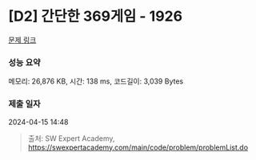# [D2] 간단한 369게임 - 1926 

[문제 링크](https://swexpertacademy.com/main/code/problem/problemDetail.do?contestProbId=AV5PTeo6AHUDFAUq) 

### 성능 요약

메모리: 26,876 KB, 시간: 138 ms, 코드길이: 3,039 Bytes

### 제출 일자

2024-04-15 14:48



> 출처: SW Expert Academy, https://swexpertacademy.com/main/code/problem/problemList.do